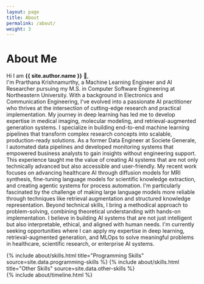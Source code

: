 ```yaml
---
layout: page
title: About
permalink: /about/
weight: 3
---
```


# **About Me**

Hi I am **{{ site.author.name }}** :wave:,<br>
I'm Prarthana Krishnamurthy, a Machine Learning Engineer and AI Researcher pursuing my M.S. in Computer Software Engineering at Northeastern University. With a background in Electronics and Communication Engineering, I've evolved into a passionate AI practitioner who thrives at the intersection of cutting-edge research and practical implementation.
My journey in deep learning has led me to develop expertise in medical imaging, molecular modeling, and retrieval-augmented generation systems. I specialize in building end-to-end machine learning pipelines that transform complex research concepts into scalable, production-ready solutions.
As a former Data Engineer at Societe Generale, I automated data pipelines and developed monitoring systems that empowered business analysts to gain insights without engineering support. This experience taught me the value of creating AI systems that are not only technically advanced but also accessible and user-friendly.
My recent work focuses on advancing healthcare AI through diffusion models for MRI synthesis, fine-tuning language models for scientific knowledge extraction, and creating agentic systems for process automation. I'm particularly fascinated by the challenge of making large language models more reliable through techniques like retrieval augmentation and structured knowledge representation.
Beyond technical skills, I bring a methodical approach to problem-solving, combining theoretical understanding with hands-on implementation. I believe in building AI systems that are not just intelligent but also interpretable, ethical, and aligned with human needs.
I'm currently seeking opportunities where I can apply my expertise in deep learning, retrieval-augmented generation, and MLOps to solve meaningful problems in healthcare, scientific research, or enterprise AI systems.

<div class="row">
{% include about/skills.html title="Programming Skills" source=site.data.programming-skills %}
{% include about/skills.html title="Other Skills" source=site.data.other-skills %}
</div>

<div class="row">
{% include about/timeline.html %}
</div>